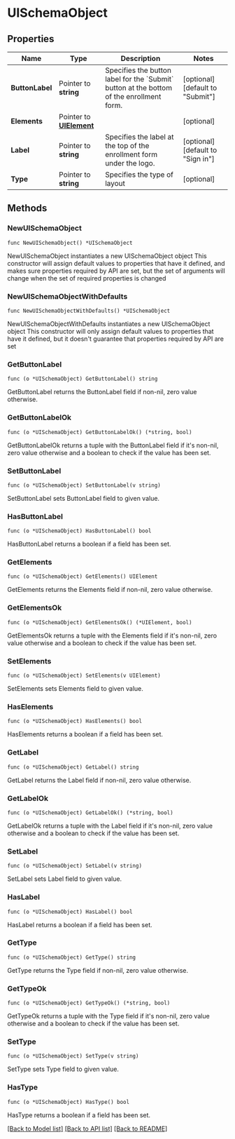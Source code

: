 # UISchemaObject

## Properties

Name | Type | Description | Notes
------------ | ------------- | ------------- | -------------
**ButtonLabel** | Pointer to **string** | Specifies the button label for the &#x60;Submit&#x60; button at the bottom of the enrollment form. | [optional] [default to "Submit"]
**Elements** | Pointer to [**UIElement**](UIElement.md) |  | [optional] 
**Label** | Pointer to **string** | Specifies the label at the top of the enrollment form under the logo. | [optional] [default to "Sign in"]
**Type** | Pointer to **string** | Specifies the type of layout | [optional] 

## Methods

### NewUISchemaObject

`func NewUISchemaObject() *UISchemaObject`

NewUISchemaObject instantiates a new UISchemaObject object
This constructor will assign default values to properties that have it defined,
and makes sure properties required by API are set, but the set of arguments
will change when the set of required properties is changed

### NewUISchemaObjectWithDefaults

`func NewUISchemaObjectWithDefaults() *UISchemaObject`

NewUISchemaObjectWithDefaults instantiates a new UISchemaObject object
This constructor will only assign default values to properties that have it defined,
but it doesn't guarantee that properties required by API are set

### GetButtonLabel

`func (o *UISchemaObject) GetButtonLabel() string`

GetButtonLabel returns the ButtonLabel field if non-nil, zero value otherwise.

### GetButtonLabelOk

`func (o *UISchemaObject) GetButtonLabelOk() (*string, bool)`

GetButtonLabelOk returns a tuple with the ButtonLabel field if it's non-nil, zero value otherwise
and a boolean to check if the value has been set.

### SetButtonLabel

`func (o *UISchemaObject) SetButtonLabel(v string)`

SetButtonLabel sets ButtonLabel field to given value.

### HasButtonLabel

`func (o *UISchemaObject) HasButtonLabel() bool`

HasButtonLabel returns a boolean if a field has been set.

### GetElements

`func (o *UISchemaObject) GetElements() UIElement`

GetElements returns the Elements field if non-nil, zero value otherwise.

### GetElementsOk

`func (o *UISchemaObject) GetElementsOk() (*UIElement, bool)`

GetElementsOk returns a tuple with the Elements field if it's non-nil, zero value otherwise
and a boolean to check if the value has been set.

### SetElements

`func (o *UISchemaObject) SetElements(v UIElement)`

SetElements sets Elements field to given value.

### HasElements

`func (o *UISchemaObject) HasElements() bool`

HasElements returns a boolean if a field has been set.

### GetLabel

`func (o *UISchemaObject) GetLabel() string`

GetLabel returns the Label field if non-nil, zero value otherwise.

### GetLabelOk

`func (o *UISchemaObject) GetLabelOk() (*string, bool)`

GetLabelOk returns a tuple with the Label field if it's non-nil, zero value otherwise
and a boolean to check if the value has been set.

### SetLabel

`func (o *UISchemaObject) SetLabel(v string)`

SetLabel sets Label field to given value.

### HasLabel

`func (o *UISchemaObject) HasLabel() bool`

HasLabel returns a boolean if a field has been set.

### GetType

`func (o *UISchemaObject) GetType() string`

GetType returns the Type field if non-nil, zero value otherwise.

### GetTypeOk

`func (o *UISchemaObject) GetTypeOk() (*string, bool)`

GetTypeOk returns a tuple with the Type field if it's non-nil, zero value otherwise
and a boolean to check if the value has been set.

### SetType

`func (o *UISchemaObject) SetType(v string)`

SetType sets Type field to given value.

### HasType

`func (o *UISchemaObject) HasType() bool`

HasType returns a boolean if a field has been set.


[[Back to Model list]](../README.md#documentation-for-models) [[Back to API list]](../README.md#documentation-for-api-endpoints) [[Back to README]](../README.md)


